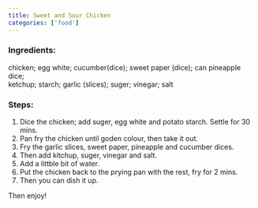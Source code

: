 ```yaml
---
title: Sweet and Sour Chicken
categories: ['food']
---
```


### Ingredients:

chicken;    egg white;   cucumber(dice);    sweet paper (dice);   can pineapple dice;<br/>
ketchup;    starch;    garlic (slices);    suger;   vinegar;   salt
     
### Steps:

1. Dice the chicken; add suger, egg white and potato starch. Settle for 30 mins. 
2. Pan fry the chicken until goden colour, then take it out.
3. Fry the garlic slices, sweet paper, pineapple and cucumber dices.
4. Then add kitchup, suger, vinegar and salt.
5. Add a littble bit of water.
6. Put the chicken back to the prying pan with the rest, fry for 2 mins.
7. Then you can dish it up.
     
Then enjoy!
